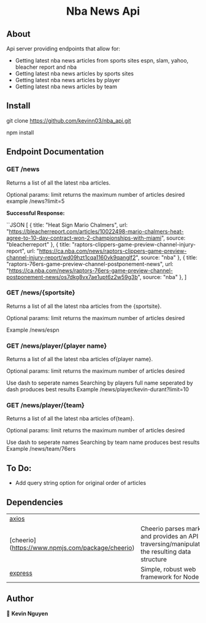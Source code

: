 <h1 align="center">Nba News Api</h1>

## About

Api server providing endpoints that allow for:

- Getting latest nba news articles from sports sites espn, slam, yahoo, bleacher report and nba
- Getting latest nba news articles by sports sites
- Getting latest nba news articles by player
- Getting latest nba news articles by team


## Install




git clone https://github.com/kevinn03/nba_api.git

npm install


## Endpoint Documentation


### GET /news

Returns a list of all the latest nba articles.


Optional params:
limit     returns the maximum number of articles desired
example   /news?limit=5

**Successful Response:**

``JSON
[
{
title: "Heat Sign Mario Chalmers",
url: "https://bleacherreport.com/articles/10022498-mario-chalmers-heat-agree-to-10-day-contract-won-2-championships-with-miami",
source: "bleacherreport"
},
{
title: "raptors-clippers-game-preview-channel-injury-report",
url: "https://ca.nba.com/news/raptors-clippers-game-preview-channel-injury-report/wd09hzt1cqa1160vk9qanglf2",
source: "nba"
},
{
title: "raptors-76ers-game-preview-channel-postponement-news",
url: "https://ca.nba.com/news/raptors-76ers-game-preview-channel-postponement-news/os7dkg8vx7ae1upt6z2w59g3b",
source: "nba"
},
]

### GET /news/{sportsite}

Returns a list of all the latest nba articles from the {sportsite}.

Optional params:
limit     returns the maximum number of articles desired

Example  /news/espn 

### GET /news/player/{player name}

Returns a list of all the latest nba articles of{player name}.


Optional params:
limit     returns the maximum number of articles desired

Use dash to seperate names
Searching by players full name seperated by dash produces best results
Example /news/player/kevin-durant?limit=10
        
        

### GET /news/player/{team}

Returns a list of all the latest nba articles of{team}.


Optional params:
limit     returns the maximum number of articles desired

Use dash to seperate names
Searching by team name produces best results
Example /news/team/76ers

## To Do:

- Add query string option for original order of articles

## Dependencies

|                                                                      |                                                                                                                              |
| -------------------------------------------------------------------- | ---------------------------------------------------------------------------------------------------------------------------- |
| [axios](https://www.npmjs.com/package/axios)
| [cheerio] (https://www.npmjs.com/package/cheerio)                    |Cheerio parses markup and provides an API for                                                                          traversing/manipulating the resulting data structure                        
| [express](https://www.npmjs.com/package/express)                     | Simple, robust web framework for Node            | [nodemon](https://www.npmjs.com/package/nodemon)                     | Performs hot reloading of the application                                                                                    

## Author

👤 **Kevin Nguyen**

